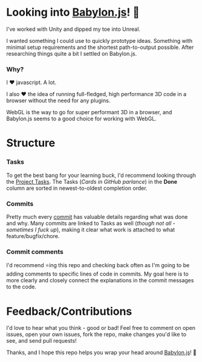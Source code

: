 Looking into [Babylon.js](https://www.babylonjs.com/)! :metal:
=======================

I've worked with Unity and dipped my toe into Unreal.

I wanted something I could use to quickly prototype ideas. Something with minimal setup requirements and the shortest path-to-output possible. After researching things quite a bit I settled on Babylon.js.

### Why?

I :heart: javascript. A lot.

I also :heart: the idea of running full-fledged, high performance 3D code in a browser without the need for any plugins.

WebGL is the way to go for super performant 3D in a browser, and Babylon.js seems to a good choice for working with WebGL.

Structure
=========

### Tasks

To get the best bang for your learning buck, I'd recommend looking through the [Project Tasks](https://github.com/MayBGames/babbling-on/projects/1). The Tasks (_Cards in GitHub parlance_) in the **Done** column are sorted in newest-to-oldest completion order.

### Commits

Pretty much every [commit](https://github.com/MayBGames/babbling-on/commits/master) has valuable details regarding what was done and why. Many commits are linked to Tasks as well (_though not all - sometimes I fuck up_), making it clear what work is attached to what feature/bugfix/chore.

### Commit comments

I'd recommend :star:ing this repo and checking back often as I'm going to be adding comments to specific lines of code in commits. My goal here is to more clearly and closely connect the explanations in the commit messages to the code.

Feedback/Contributions
======================

I'd love to hear what you think - good or bad! Feel free to comment on open issues, open your own issues, fork the repo, make changes you'd like to see, and send pull requests!

Thanks, and I hope this repo helps you wrap your head around [Babylon.js](https://www.babylonjs.com/)! :metal: